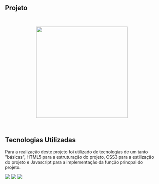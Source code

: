 ## Projeto
<br>
<p align="center"> 
<img height="300em" src="https://github.com/devgamon/stopwatch/blob/main/assets/img/stop.png">
  </p>

<br>

## Tecnologias Utilizadas

Para a realização deste projeto foi utilizado de tecnologias de um tanto "básicas", HTML5 para a estruturação do projeto, CSS3 para a estilização do projeto e Javascript para a implementação da função princpal do projeto.

<p align="left"> 
<img src="https://img.shields.io/badge/HTML5-E34F26?style=for-the-badge&logo=html5&logoColor=white">
<img src="https://img.shields.io/badge/CSS3-1572B6?style=for-the-badge&logo=css3&logoColor=white">
<img src="https://img.shields.io/badge/JavaScript-323330?style=for-the-badge&logo=javascript&logoColor=F7DF1E">
</p>

<br>



